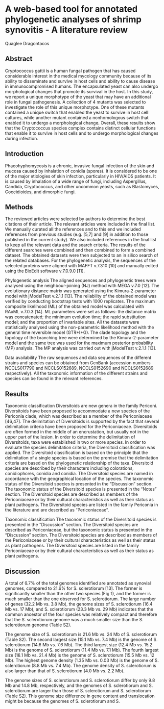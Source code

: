 # A web-based tool for annotated phylogenetic analyses of shrimp synovitis - A literature review
Quaglee Dragontacos


## Abstract
Cryptococcus gattii is a human fungal pathogen that has caused considerable interest in the medical mycology community because of its ability to disseminate and survive in host cells and ability to cause disease in immunocompromised humans. The encapsulated yeast can also undergo morphological changes that promote its survival in the host. In this study, we report a unique morphotype of the yeast that may have an additional role in fungal pathogenesis. A collection of 4 mutants was selected to investigate the role of this unique morphotype. One of these mutants contained a unique switch that enabled the yeast to survive in host cell cultures, while another mutant contained a nonhomologous switch that enabled it to undergo a morphological change. Overall, these results show that the Cryptococcus species complex contains distinct cellular functions that enable it to survive in host cells and to undergo morphological changes during infection.


## Introduction
Phaeohyphomycosis is a chronic, invasive fungal infection of the skin and mucosa caused by inhalation of conidia (spores). It is considered to be one of the major etiologies of skin infection, particularly in HIV/AIDS patients. It is caused by inhalation of a wide range of fungi, including Aspergillus, Candida, Cryptococcus, and other uncommon yeasts, such as Blastomyces, Coccidioides, and dimorphic fungi.


## Methods
The reviewed articles were selected by authors to determine the best citations of their article. The relevant articles were included in the final list. We manually curated all the references and to this end we included references from previous studies (e.g. [5,7] and [9] in addition to those published in the current study). We also included references in the final list to keep all the relevant data and the search criteria. The results of the different searches were combined and then combined to form a combined dataset. The obtained datasets were then subjected to an in silico search of the related databases. For the phylogenetic analysis, the sequences of the selected proteins were aligned with MAFFT v.7.310 [10] and manually edited using the BioEdit software v.7.0.9.0 [11].

Phylogenetic analysis
The aligned sequences and phylogenetic trees were analysed using the neighbour-joining (NJ) method with MEGA v.7.0 [12]. The evolutionary distance matrix was generated using the Kimura-2-parameter model with jModelTest v.2.1.1 [13]. The reliability of the obtained model was verified by conducting bootstrap tests with 1000 replicates. The maximum composite likelihood (ML) of the obtained model was calculated with RAxML v.7.0.3 [14]. ML parameters were set as follows: the distance matrix was concatenated; the minimum evolution time; the rapid substitution model; and the proportion of invariable sites. All the datasets were statistically analysed using the non-parametric likelihood method with the general time reversible model (GTR+I+G). The clade topology and the topology of the branching tree were determined by the Kimura-2-parameter model and the same tree was used for the maximum posterior probability (MP) analysis. The MP analysis was carried out with jModelTest v.2.1.1 [13].

Data availability
The raw sequences and data sequences of the different strains and species can be obtained from GenBank (accession numbers NCCLS017790 and NCCLS0152689, NCCLS0152690 and NCCLS0152689 respectively). All the taxonomic information of the different strains and species can be found in the relevant references.


## Results

Taxonomic classification
Diversitoids are new genera in the family Periconi. Diversitoids have been proposed to accommodate a new species of the Periconia clade, which was described as a member of the Periconiaceae [46,47]. The delimitation of Diversitoids is supported by the fact that several delimitation criteria have been proposed for the Periconiaceae. Diversitoids are often formed in the middle of an encrustation, but usually not in the upper part of the lesion. In order to determine the delimitation of Diversitoids, taxa were established in two or more species. In order to evaluate the species delimitation criteria, the Diversitoid classification was applied. The Diversitoid classification is based on the principle that the delimitation of a single species is based on the premise that the delimitation criteria are based on the phylogenetic relationship of the taxa. Diversitoid species are described by their characters including colorations, conidiophores, conidia and conidia. The Diversitoid species are named in accordance with the geographical location of the species. The taxonomic status of the Diversitoid species is presented in the “Discussion” section. The taxonomic status of the Diversitoid species is presented in the “Notes” section. The Diversitoid species are described as members of the Periconiaceae or by their cultural characteristics as well as their status as plant pathogens. The Diversitoid species are listed in the family Periconia in the literature and are described as “Periconiaceae”.

Taxonomic classification
The taxonomic status of the Diversitoid species is presented in the “Discussion” section. The Diversitoid species are described as Periconiaceae, but the taxonomic status is presented in the “Discussion” section. The Diversitoid species are described as members of the Periconiaceae or by their cultural characteristics as well as their status as plant pathogens. The Diversitoid species are listed in the family Periconiaceae or by their cultural characteristics as well as their status as plant pathogens.


## Discussion
A total of 6.7% of the total genomes identified are annotated as synovial genomes, compared to 21.6% for S. sclerotiorum [13]. The former is significantly smaller than the other two species (Fig 1), and the former is much smaller than the one observed for S. sclerotiorum. The large number of genes (32.2 Mb vs. 3.8 Mb), the genome sizes of S. sclerotiorum (16.4 Mb vs. 17 Mb), and S. sclerotiorum (23.3 Mb vs. 29 Mb) indicates that the common ancestor of the four species was relatively compact and therefore that the S. sclerotiorum genome was a much smaller size than the S. sclerotiorum genome (Table S2).

The genome size of S. sclerotiorum is 21.6 Mb vs. 24 Mb of S. sclerotiorum (Table S2). The second largest size (15.1 Mb vs. 7.4 Mb) is the genome of S. sclerotiorum (14.6 Mb vs. 7.6 Mb). The third largest size (12.4 Mb vs. 15.2 Mb) is the genome of S. sclerotiorum (11.4 Mb vs. 7.1 Mb). The fourth largest size (18.1 Mb vs. 21.4 Mb) is the genome of S. sclerotiorum (15.5 Mb vs. 12 Mb). The highest genome density (1.35 Mb vs. 0.03 Mb) is the genome of S. sclerotiorum (8.8 Mb vs. 7.4 Mb). The genome density of S. sclerotiorum is also larger than that of S. sclerotiorum (4.0 Mb vs. 2.2 Mb).

The genome sizes of S. sclerotiorum and S. sclerotiorum differ by only 9.8 Mb and 14.8 Mb, respectively, and the genomes of S. sclerotiorum and S. sclerotiorum are larger than those of S. sclerotiorum and S. sclerotiorum (Table S2). This genome size difference in gene content and translocation might be because the genomes of S. sclerotiorum and S.
